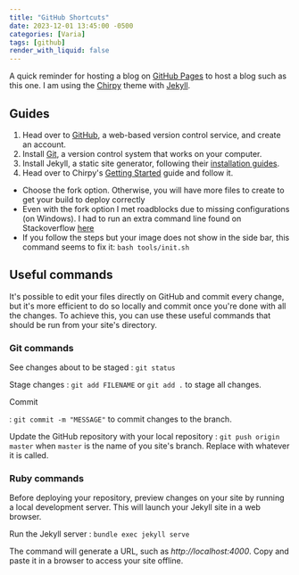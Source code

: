 ```yaml
---
title: "GitHub Shortcuts"
date: 2023-12-01 13:45:00 -0500
categories: [Varia]
tags: [github]
render_with_liquid: false
---
```


A quick reminder for hosting a blog on [GitHub Pages](https://pages.github.com/) to host a blog such as this one.  I am using the [Chirpy](https://github.com/cotes2020/jekyll-theme-chirpy) theme with [Jekyll](https://jekyllrb.com/). 

## Guides

1. Head over to [GitHub](https://github.com/), a web-based version control service, and create an account.
2. Install [Git](https://git-scm.com/), a version control system that works on your computer.
3. Install Jekyll, a static site generator, following their [installation guides](https://jekyllrb.com/docs/installation/).
4. Head over to Chirpy's [Getting Started](https://chirpy.cotes.page/posts/getting-started/) guide and follow it.
  + Choose the fork option. Otherwise, you will have more files to create to get your build to deploy correctly
  + Even with the fork option I met roadblocks due to missing configurations (on Windows). I had to run an extra command line found on Stackoverflow [here](https://stackoverflow.com/questions/72331753/ruby-and-rails-github-action-exit-code-16)
  + If you follow the steps but your image does not show in the side bar, this command seems to fix it: `bash tools/init.sh`

## Useful commands

It's possible to edit your files directly on GitHub and commit every change, but it's more efficient to do so locally and commit once you're done with all the changes. To achieve this, you can use these useful commands that should be run from your site's directory.

### Git commands

See changes about to be staged
: `git status`

Stage changes
: `git add FILENAME` or `git add .` to stage all changes.

Commit

: `git commit -m "MESSAGE"` to commit changes to the branch.

Update the GitHub repository with your local repository
: `git push origin master` when `master` is the name of you site's branch. Replace with whatever it is called.

### Ruby commands
Before deploying your repository, preview changes on your site by running a local development server. This will launch your Jekyll site in a web browser.

Run the Jekyll server
: `bundle exec jekyll serve`

The command will generate a URL, such as *http://localhost:4000*. Copy and paste it in a browser to access your site offline.
